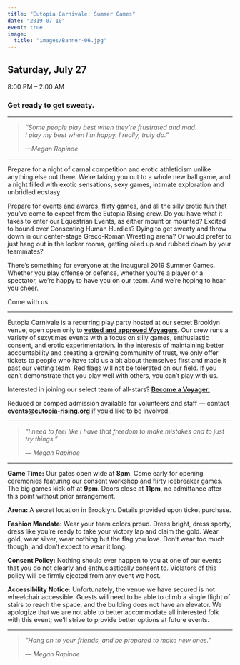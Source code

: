 ```yaml
---
title: "Eutopia Carnivale: Summer Games"
date: "2019-07-10"
event: true
image:
  title: "images/Banner-06.jpg"
---
```


## Saturday, July 27  
8:00 PM – 2:00 AM

### Get ready to get sweaty.

* * *

> _“Some people play best when they're frustrated and mad.  
> I play my best when I'm happy. I really, truly do.”_
> 
> _—Megan Rapinoe_

* * *

Prepare for a night of carnal competition and erotic athleticism unlike anything else out there. We’re taking you out to a whole new ball game, and a night filled with exotic sensations, sexy games, intimate exploration and unbridled ecstasy.

Prepare for events and awards, flirty games, and all the silly erotic fun that you’ve come to expect from the Eutopia Rising crew. Do you have what it takes to enter our Equestrian Events, as either mount or mounted? Excited to bound over Consenting Human Hurdles? Dying to get sweaty and throw down in our center-stage Greco-Roman Wrestling arena? Or would prefer to just hang out in the locker rooms, getting oiled up and rubbed down by your teammates? 

There’s something for everyone at the inaugural 2019 Summer Games. Whether you play offense or defense, whether you’re a player or a spectator, we’re happy to have you on our team. And we’re hoping to hear you cheer.

Come with us.

* * *

Eutopia Carnivale is a recurring play party hosted at our secret Brooklyn venue, open open only to [**vetted and approved Voyagers**](https://goo.gl/forms/7efFqP05OXGZiOEM2). Our crew runs a variety of sexytimes events with a focus on silly games, enthusiastic consent, and erotic experimentation. In the interests of maintaining better accountability and creating a growing community of trust, we only offer tickets to people who have told us a bit about themselves first and made it past our vetting team. Red flags will not be tolerated on our field. If you can’t demonstrate that you play well with others, you can’t play with us.

Interested in joining our select team of all-stars? [**Become a Voyager.**](https://goo.gl/forms/NymSROUtaNPORhK52)  

Reduced or comped admission available for volunteers and staff — contact **[events@eutopia-rising.org](mailto:events@eutopia-rising.org)** if you’d like to be involved.  

* * *

> _“I need to feel like I have that freedom to make mistakes and to just try things.”_
> 
>  — _Megan Rapinoe_

* * *

**Game Time:** Our gates open wide at **8pm**. Come early for opening ceremonies featuring our consent workshop and flirty icebreaker games. The big games kick off at **9pm**. Doors close at **11pm**, no admittance after this point without prior arrangement.

**Arena:** A secret location in Brooklyn. Details provided upon ticket purchase.

**Fashion Mandate:** Wear your team colors proud. Dress bright, dress sporty, dress like you’re ready to take your victory lap and claim the gold. Wear gold, wear silver, wear nothing but the flag you love. Don’t wear too much though, and don’t expect to wear it long.

**Consent Policy:** Nothing should ever happen to you at one of our events that you do not clearly and enthusiastically consent to. Violators of this policy will be firmly ejected from any event we host.

**Accessibility Notice:** Unfortunately, the venue we have secured is not wheelchair accessible. Guests will need to be able to climb a single flight of stairs to reach the space, and the building does not have an elevator. We apologize that we are not able to better accommodate all interested folk with this event; we’ll strive to provide better options at future events.

* * *

> _"Hang on to your friends, and be prepared to make new ones."_
> 
>  — _Megan Rapinoe_
